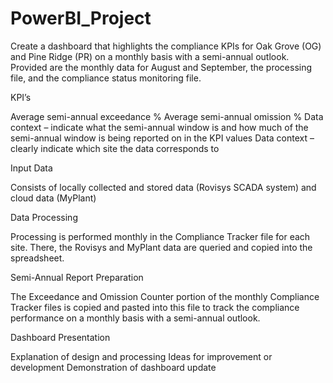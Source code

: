 # PowerBI_Project

Create a dashboard that highlights the compliance KPIs for Oak Grove (OG) and Pine Ridge (PR) on a monthly basis with a semi-annual outlook.  Provided are the monthly data for August and September, the processing file, and the compliance status monitoring file.

KPI’s

Average semi-annual exceedance %
Average semi-annual omission %
Data context – indicate what the semi-annual window is and how much of the semi-annual window is being reported on in the KPI values
Data context – clearly indicate which site the data corresponds to

Input Data

Consists of locally collected and stored data (Rovisys SCADA system) and cloud data (MyPlant)

Data Processing

Processing is performed monthly in the Compliance Tracker file for each site.  There, the Rovisys and MyPlant data are queried and copied into the spreadsheet.

Semi-Annual Report Preparation

The Exceedance and Omission Counter portion of the monthly Compliance Tracker files is copied and pasted into this file to track the compliance performance on a monthly basis with a semi-annual outlook.

Dashboard Presentation

Explanation of design and processing
Ideas for improvement or development
Demonstration of dashboard update
